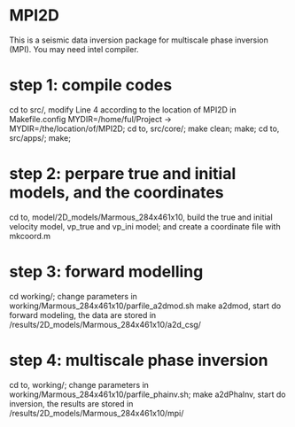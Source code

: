 # MPI2D
This is a seismic data inversion package for multiscale phase inversion (MPI). You may need intel compiler.

# step 1: compile codes
cd to src/, modify Line 4 according to the location of MPI2D in Makefile.config
MYDIR=/home/ful/Project  -> MYDIR=/the/location/of/MPI2D;
cd to, src/core/; make clean; make;
cd to, src/apps/; make;  

# step 2: perpare true and initial models, and the coordinates
cd to, model/2D_models/Marmous_284x461x10, build the true and initial velocity model, vp_true and vp_ini model; 
and create a coordinate file with mkcoord.m

# step 3: forward modelling 
cd working/;
change parameters in working/Marmous_284x461x10/parfile_a2dmod.sh 
make a2dmod, start do forward modeling, the data are stored in /results/2D_models/Marmous_284x461x10/a2d_csg/

# step 4: multiscale phase inversion
cd to, working/;
change parameters in working/Marmous_284x461x10/parfile_phainv.sh; 
make a2dPhaInv, start do inversion, the results are stored in /results/2D_models/Marmous_284x461x10/mpi/ 

